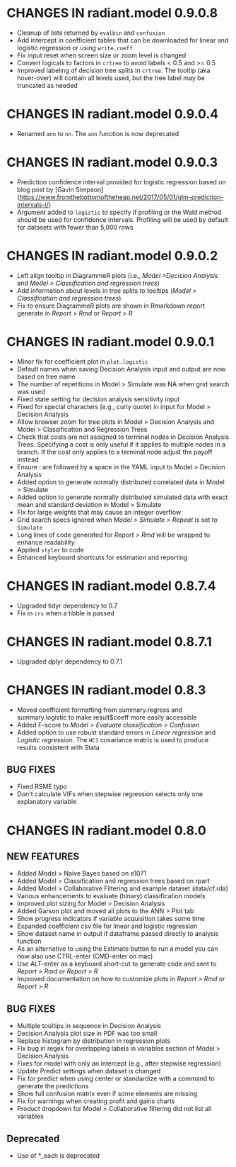# CHANGES IN radiant.model 0.9.0.8

* Cleanup of lists returned by `evalbin` and `confusion`
* Add intercept in coefficient tables that can be downloaded for linear and logistic regression or using `write.coeff`
* Fix input reset when screen size or zoom level is changed
* Convert logicals to factors in `crtree` to avoid labels < 0.5 and >= 0.5
* Improved labeling of decision tree splits in `crtree`. The tooltip (aka hover-over) will contain all levels used, but the tree label may be truncated as needed

# CHANGES IN radiant.model 0.9.0.4

* Renamed `ann` to `nn`. The `ann` function is now deprecated

# CHANGES IN radiant.model 0.9.0.3

* Prediction confidence interval provided for logistic regression based on blog post by [Gavin Simpson] (https://www.fromthebottomoftheheap.net/2017/05/01/glm-prediction-intervals-i/)
* Argument added to `logistic` to specify if profiling or the Wald method should be used for confidence intervals. Profiling will be used by default for datasets with fewer than 5,000 rows

# CHANGES IN radiant.model 0.9.0.2

* Left align tooltip in DiagrammeR plots (i.e., _Model >Decision Analysis_ and _Model > Classification and regression trees_)
* Add information about levels in tree splits to tooltips (_Model > Classification and regression trees_)
* Fix to ensure DiagrammeR plots are shown in Rmarkdown report generate in _Report > Rmd_ or _Report > R_

# CHANGES IN radiant.model 0.9.0.1

* Minor fix for coefficient plot in `plot.logistic`
* Default names when saving Decision Analysis input and output are now based on tree name
* The number of repetitions in Model > Simulate was NA when grid search was used
* Fixed state setting for decision analysis sensitivity input
* Fixed for special characters (e.g., curly quote) in input for Model > Decision Analysis
* Allow browser zoom for tree plots in Model > Decision Analysis and Model > Classification and Regression Trees
* Check that costs are not assigned to terminal nodes in Decision Analysis Trees.  Specifying a cost is only useful if it applies to multiple nodes in a branch. If the cost only applies to a terminal node adjust the payoff instead 
* Ensure : are followed by a space in the YAML input to Model > Decision Analysis
* Added option to generate normally distributed correlated data in Model > Simulate
* Added option to generate normally distributed simulated data with exact mean and standard deviation in Model > Simulate
* Fix for large weights that may cause an integer overflow
* Grid search specs ignored when _Model > Simulate > Repeat_ is set to `Simulate`
* Long lines of code generated for _Report > Rmd_ will be wrapped to enhance readability 
* Applied `styler` to code
* Enhanced keyboard shortcuts for estimation and reporting

# CHANGES IN radiant.model 0.8.7.4

* Upgraded tidyr dependency to 0.7
* Fix in `crs` when a tibble is passed

# CHANGES IN radiant.model 0.8.7.1

* Upgraded dplyr dependency to 0.7.1

# CHANGES IN radiant.model 0.8.3

* Moved coefficient formatting from summary.regress and summary.logistic to make result$coeff more easily accessible
* Added F-score to _Model > Evaluate classification > Confusion_
* Added option to use robust standard errors in _Linear regression_ and _Logistic regression_. The `HC1` covariance matrix is used to produce results consistent with Stata

## BUG FIXES

* Fixed RSME typo
* Don't calculate VIFs when stepwise regression selects only one explanatory variable

# CHANGES IN radiant.model 0.8.0

## NEW FEATURES

- Added Model > Naive Bayes based on e1071
- Added Model > Classification and regression trees based on rpart
- Added Model > Collaborative Filtering and example dataset (data/cf.rda)
- Various enhancements to evaluate (binary) classification models
- Improved plot sizing for Model > Decision Analysis
- Added Garson plot and moved all plots to the ANN > Plot tab
- Show progress indicators if variable acquisition takes some time
- Expanded coefficient csv file for linear and logistic regression
- Show dataset name in output if dataframe passed directly to analysis function 
- As an alternative to using the Estimate button to run a model you can now also use CTRL-enter (CMD-enter on mac)
- Use ALT-enter as a keyboard short-cut to generate code and sent to _Report > Rmd_ or _Report > R_
- Improved documentation on how to customize plots in _Report > Rmd_ or _Report > R_

## BUG FIXES

- Multiple tooltips in sequence in Decision Analysis
- Decision Analysis plot size in PDF was too small
- Replace histogram by distribution in regression plots
- Fix bug in regex for overlapping labels in variables section of Model > Decision Analysis
- Fixes for model with only an intercept (e.g., after stepwise regression)
- Update Predict settings when dataset is changed
- Fix for predict when using center or standardize with a command to generate the predictions
- Show full confusion matrix even if some elements are missing
- Fix for warnings when creating profit and gains charts
- Product dropdown for Model > Collaborative filtering did not list all variables

## Deprecated

- Use of *_each is deprecated
